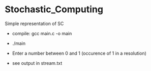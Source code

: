 # Stochastic_Computing
Simple representation of SC

* compile: gcc main.c -o main
* ./main

* Enter a number between 0 and 1 (occurence of 1 in a resolution)
* see output in stream.txt
